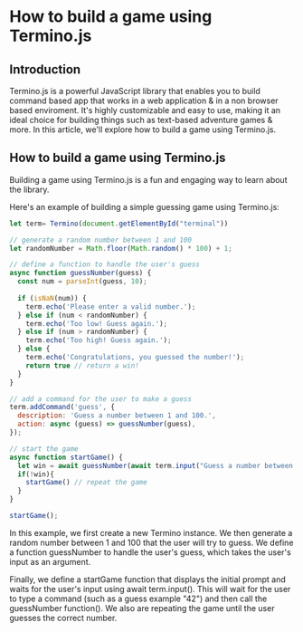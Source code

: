 # How to build a game using Termino.js

## Introduction
Termino.js is a powerful JavaScript library that enables you to build command based app that works in a web application & in a non browser based enviroment. It's highly customizable and easy to use, making it an ideal choice for building things such as text-based adventure games & more. In this article, we'll explore how to build a game using Termino.js.



## How to build a game using Termino.js
Building a game using Termino.js is a fun and engaging way to learn about the library. 

Here's an example of building a simple guessing game using Termino.js:

```js
let term= Termino(document.getElementById("terminal"))

// generate a random number between 1 and 100
let randomNumber = Math.floor(Math.random() * 100) + 1;

// define a function to handle the user's guess
async function guessNumber(guess) {
  const num = parseInt(guess, 10);
  
  if (isNaN(num)) {
    term.echo('Please enter a valid number.');
  } else if (num < randomNumber) {
    term.echo('Too low! Guess again.');
  } else if (num > randomNumber) {
    term.echo('Too high! Guess again.');
  } else {
    term.echo('Congratulations, you guessed the number!');
    return true // return a win!
  }
}

// add a command for the user to make a guess
term.addCommand('guess', {
  description: 'Guess a number between 1 and 100.',
  action: async (guess) => guessNumber(guess),
});

// start the game
async function startGame() {
  let win = await guessNumber(await term.input("Guess a number between 1 and 100."))
  if(!win){
    startGame() // repeat the game
  }
}

startGame();
```

In this example, we first create a new Termino instance. We then generate a random number between 1 and 100 that the user will try to guess. We define a function guessNumber to handle the user's guess, which takes the user's input as an argument.

Finally, we define a startGame function that displays the initial prompt and waits for the user's input using await term.input(). This will wait for the user to type a command (such as a guess example "42") and then call the guessNumber function(). We also are repeating the game until the user guesses the correct number.
